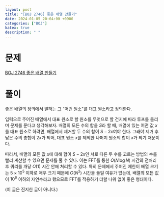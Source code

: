 ```yaml
---
layout: post
title: "[BOJ 2746] 좋은 배열 만들기"
date: 2024-01-05 20:04:00 +0900
categories: ["BOJ"]
katex: true
description: " "
---
```


# 문제
[BOJ 2746 좋은 배열 만들기](https://www.acmicpc.net/problem/2746)

# 풀이
좋은 배열의 정의에서 말하는 그 "어떤 원소"를 대표 원소라고 정의한다.

입력으로 주어진 배열에서 대표 원소로 할 원소를 무엇으로 할 건지에 따라 루프를 돌리며 문제를 푼다고 생각해보자.
배열의 모든 수의 합을 $S$라 할 때, 배열에 있는 어떤 값 $x$를 대표 원소로 하려면, 배열에서 제거할 두 수의 합이 $S - 2x$여야 한다.
그래야 제거 후 남은 수의 총합이 $2x$가 되어, 대표 원소 $x$를 제외한 나머지 원소의 합이 $x$가 되기 때문이다.

따라서, 배열의 모든 값 $x$에 대해 합이 $S-2x$인 서로 다른 두 수를 고르는 방법의 수를 빨리 계산할 수 있으면 문제를 풀 수 있다.
이는 FFT를 통한 $O(N \log N)$ 시간의 전처리 후 쿼리를 개당 $O(1)$ 시간 안에 처리할 수 있다.
특히 문제에서 주어진 제한이 배열 크기는 $5 \times {10}^5$ 이하로 매우 크기 때문에 $O(N^2)$ 시간을 들일 여유가 없는데, 배열의 모든 값이 ${10}^6$ 이하의 자연수라고 했으므로 FFT를 적용하기 더할 나위 없이 좋은 형태이다.

(이 글은 진지한 글이 아니다.)